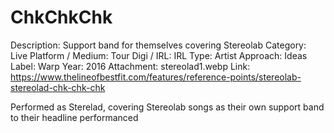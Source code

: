 # ChkChkChk

Description: Support band for themselves covering Stereolab
Category: Live
Platform / Medium: Tour
Digi / IRL: IRL
Type: Artist
Approach: Ideas
Label: Warp
Year: 2016
Attachment: stereolad1.webp
Link: https://www.thelineofbestfit.com/features/reference-points/stereolab-stereolad-chk-chk-chk

Performed as Sterelad, covering Stereolab songs as their own support band to their headline performanced
